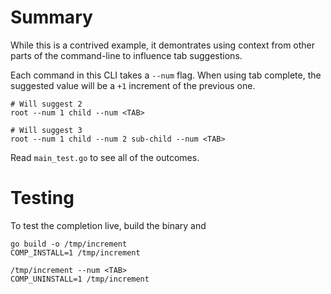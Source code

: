 # Summary

While this is a contrived example, it demontrates using context from other parts of the
command-line to influence tab suggestions.

Each command in this CLI takes a `--num` flag. When using tab complete, the suggested
value will be a `+1` increment of the previous one.

```
# Will suggest 2
root --num 1 child --num <TAB>

# Will suggest 3
root --num 1 child --num 2 sub-child --num <TAB>
```

Read `main_test.go` to see all of the outcomes.

# Testing

To test the completion live, build the binary and


```
go build -o /tmp/increment
COMP_INSTALL=1 /tmp/increment

/tmp/increment --num <TAB>
COMP_UNINSTALL=1 /tmp/increment
```
